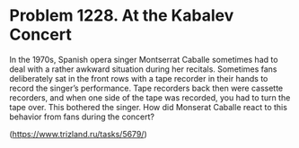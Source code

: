 # Problem 1228. At the Kabalev Concert

In the 1970s, Spanish opera singer Montserrat Caballe sometimes had to deal with a rather awkward situation during her recitals. Sometimes fans deliberately sat in the front rows with a tape recorder in their hands to record the singer’s performance. Tape recorders back then were cassette recorders, and when one side of the tape was recorded, you had to turn the tape over. This bothered the singer. How did Monserat Caballe react to this behavior from fans during the concert?

(https://www.trizland.ru/tasks/5679/)